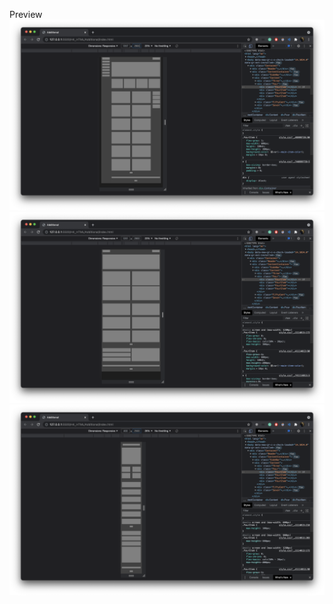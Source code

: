 Preview
![Preview](https://github.com/IFalcoNI/OktenWebHomework/blob/main/H4_HTML/Additional/Preview.png)
![Preview](https://github.com/IFalcoNI/OktenWebHomework/blob/main/H4_HTML/Additional/Preview_1.png)
![Preview](https://github.com/IFalcoNI/OktenWebHomework/blob/main/H4_HTML/Additional/Preview_2.png)

